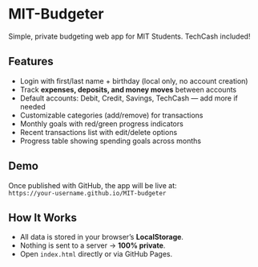 # MIT-Budgeter
Simple, private budgeting web app for MIT Students. TechCash included!

## Features
- Login with first/last name + birthday (local only, no account creation)
- Track **expenses, deposits, and money moves** between accounts
- Default accounts: Debit, Credit, Savings, TechCash — add more if needed
- Customizable categories (add/remove) for transactions
- Monthly goals with red/green progress indicators
- Recent transactions list with edit/delete options
- Progress table showing spending goals across months

## Demo
Once published with GitHub, the app will be live at:  
`https://your-username.github.io/MIT-budgeter`

## How It Works
- All data is stored in your browser’s **LocalStorage**.
- Nothing is sent to a server → **100% private**.
- Open `index.html` directly or via GitHub Pages.
